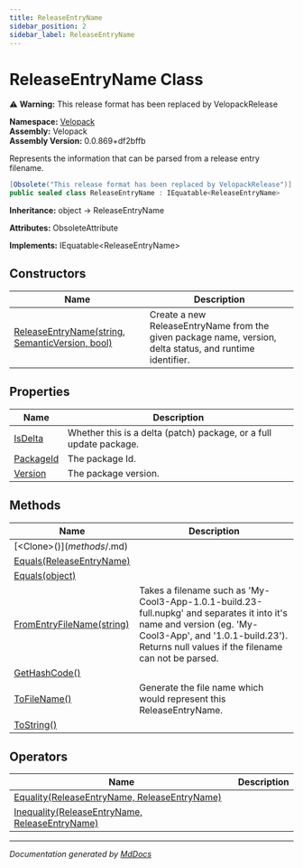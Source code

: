 ```yaml
---
title: ReleaseEntryName
sidebar_position: 2
sidebar_label: ReleaseEntryName
---
```

<!--  
  <auto-generated>   
    The contents of this file were generated by a tool.  
    Changes to this file may be list if the file is regenerated  
  </auto-generated>   
-->

# ReleaseEntryName Class

⚠️ **Warning:** This release format has been replaced by VelopackRelease

**Namespace:** [Velopack](../index.md)  
**Assembly:** Velopack  
**Assembly Version:** 0.0.869+df2bffb

Represents the information that can be parsed from a release entry filename.

```csharp
[Obsolete("This release format has been replaced by VelopackRelease")]
public sealed class ReleaseEntryName : IEquatable<ReleaseEntryName>
```

**Inheritance:** object → ReleaseEntryName

**Attributes:** ObsoleteAttribute

**Implements:** IEquatable\<ReleaseEntryName\>

## Constructors

| Name                                                                     | Description                                                                                               |
| ------------------------------------------------------------------------ | --------------------------------------------------------------------------------------------------------- |
| [ReleaseEntryName(string, SemanticVersion, bool)](constructors/index.md) | Create a new ReleaseEntryName from the given package name, version, delta status, and runtime identifier. |

## Properties

| Name                                 | Description                                                          |
| ------------------------------------ | -------------------------------------------------------------------- |
| [IsDelta](properties/IsDelta.md)     |  Whether this is a delta (patch) package, or a full update package.  |
| [PackageId](properties/PackageId.md) |  The package Id.                                                     |
| [Version](properties/Version.md)     |  The package version.                                                |

## Methods

| Name                                                                 | Description                                                                                                                                                                                                                |
| -------------------------------------------------------------------- | -------------------------------------------------------------------------------------------------------------------------------------------------------------------------------------------------------------------------- |
| [\<Clone\>$()](methods/%253CClone%253E$.md)                          |                                                                                                                                                                                                                            |
| [Equals(ReleaseEntryName)](methods/Equals.md#equalsreleaseentryname) |                                                                                                                                                                                                                            |
| [Equals(object)](methods/Equals.md#equalsobject)                     |                                                                                                                                                                                                                            |
| [FromEntryFileName(string)](methods/FromEntryFileName.md)            | Takes a filename such as 'My\-Cool3\-App\-1.0.1\-build.23\-full.nupkg' and separates it into  it's name and version (eg. 'My\-Cool3\-App', and '1.0.1\-build.23'). Returns null values if  the filename can not be parsed. |
| [GetHashCode()](methods/GetHashCode.md)                              |                                                                                                                                                                                                                            |
| [ToFileName()](methods/ToFileName.md)                                | Generate the file name which would represent this ReleaseEntryName.                                                                                                                                                        |
| [ToString()](methods/ToString.md)                                    |                                                                                                                                                                                                                            |

## Operators

| Name                                                                      | Description |
| ------------------------------------------------------------------------- | ----------- |
| [Equality(ReleaseEntryName, ReleaseEntryName)](operators/Equality.md)     |             |
| [Inequality(ReleaseEntryName, ReleaseEntryName)](operators/Inequality.md) |             |

___

*Documentation generated by [MdDocs](https://github.com/ap0llo/mddocs)*
